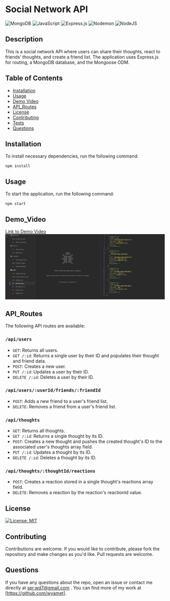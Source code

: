 # Social Network API

![MongoDB](https://img.shields.io/badge/MongoDB-4EA94B?style=for-the-badge&logo=mongodb&logoColor=white)
![JavaScript](https://img.shields.io/badge/JavaScript-F7DF1E?style=for-the-badge&logo=javascript&logoColor=black)
![Express.js](https://img.shields.io/badge/express.js-%23404d59.svg?style=for-the-badge&logo=express&logoColor=%2361DAFB)
![Nodemon](https://img.shields.io/badge/NODEMON-%23323330.svg?style=for-the-badge&logo=nodemon&logoColor=%BBDEAD)
![NodeJS](https://img.shields.io/badge/node.js-6DA55F?style=for-the-badge&logo=node.js&logoColor=white)

## Description

This is a social network API where users can share their thoughts, react to friends’ thoughts, and create a friend list. The application uses Express.js for routing, a MongoDB database, and the Mongoose ODM.

## Table of Contents

- [Installation](#installation)
- [Usage](#usage)
- [Demo Video](#demo_video)
- [API_Routes](#api_routes)
- [License](#license)
- [Contributing](#contributing)
- [Tests](#tests)
- [Questions](#questions)

## Installation

To install necessary dependencies, run the following command:

```
npm install
```

## Usage

To start the application, run the following command:

```
npm start
```

## Demo_Video

[Link to Demo Video](https://drive.google.com/file/d/14a6Mjgql9C-I-ENG0cfvCjENZuZ5UCYD/view)
![Find all Users](./main/assets/images/Find%20all%20users.png)

## API_Routes

The following API routes are available:

### `/api/users`

- `GET`: Returns all users.
- `GET /:id`: Returns a single user by their ID and populates their thought and friend data.
- `POST`: Creates a new user.
- `PUT /:id`: Updates a user by their ID.
- `DELETE /:id`: Deletes a user by their ID.

### `/api/users/:userId/friends/:friendId`

- `POST`: Adds a new friend to a user's friend list.
- `DELETE`: Removes a friend from a user's friend list.

### `/api/thoughts`

- `GET`: Returns all thoughts.
- `GET /:id`: Returns a single thought by its ID.
- `POST`: Creates a new thought and pushes the created thought's ID to the associated user's thoughts array field.
- `PUT /:id`: Updates a thought by its ID.
- `DELETE /:id`: Deletes a thought by its ID.

### `/api/thoughts/:thoughtId/reactions`

- `POST`: Creates a reaction stored in a single thought's reactions array field.
- `DELETE`: Removes a reaction by the reaction's reactionId value.

## License

[![License: MIT](https://img.shields.io/badge/License-MIT-yellow.svg)](https://opensource.org/licenses/MIT)

## Contributing

Contributions are welcome. If you would like to contribute, please fork the repository and make changes as you'd like. Pull requests are welcome.

## Questions

If you have any questions about the repo, open an issue or contact me directly at ser.wd7@gmail.com . You can find more of my work at [https://github.com/wyamet].
